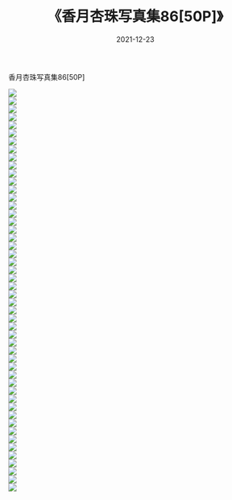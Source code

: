 ﻿---
layout: post
title:  《香月杏珠写真集86[50P]》
date:   2021-12-23
img: http://pic.660000.xyz/1:/性感/2021/香月杏珠写真集86[50P]/000.jpg
categories: [美女, 清纯, 唯美]
---

香月杏珠写真集86[50P]

  ![](http://pic.660000.xyz/1:/性感/2021/香月杏珠写真集86[50P]/001.jpg) <br> ![](http://pic.660000.xyz/1:/性感/2021/香月杏珠写真集86[50P]/002.jpg) <br> ![](http://pic.660000.xyz/1:/性感/2021/香月杏珠写真集86[50P]/003.jpg) <br> ![](http://pic.660000.xyz/1:/性感/2021/香月杏珠写真集86[50P]/004.jpg) <br> ![](http://pic.660000.xyz/1:/性感/2021/香月杏珠写真集86[50P]/005.jpg) <br> ![](http://pic.660000.xyz/1:/性感/2021/香月杏珠写真集86[50P]/006.jpg) <br> ![](http://pic.660000.xyz/1:/性感/2021/香月杏珠写真集86[50P]/007.jpg) <br> ![](http://pic.660000.xyz/1:/性感/2021/香月杏珠写真集86[50P]/008.jpg) <br> ![](http://pic.660000.xyz/1:/性感/2021/香月杏珠写真集86[50P]/009.jpg) <br> ![](http://pic.660000.xyz/1:/性感/2021/香月杏珠写真集86[50P]/010.jpg) <br> ![](http://pic.660000.xyz/1:/性感/2021/香月杏珠写真集86[50P]/011.jpg) <br> ![](http://pic.660000.xyz/1:/性感/2021/香月杏珠写真集86[50P]/012.jpg) <br> ![](http://pic.660000.xyz/1:/性感/2021/香月杏珠写真集86[50P]/013.jpg) <br> ![](http://pic.660000.xyz/1:/性感/2021/香月杏珠写真集86[50P]/014.jpg) <br> ![](http://pic.660000.xyz/1:/性感/2021/香月杏珠写真集86[50P]/015.jpg) <br> ![](http://pic.660000.xyz/1:/性感/2021/香月杏珠写真集86[50P]/016.jpg) <br> ![](http://pic.660000.xyz/1:/性感/2021/香月杏珠写真集86[50P]/017.jpg) <br> ![](http://pic.660000.xyz/1:/性感/2021/香月杏珠写真集86[50P]/018.jpg) <br> ![](http://pic.660000.xyz/1:/性感/2021/香月杏珠写真集86[50P]/019.jpg) <br> ![](http://pic.660000.xyz/1:/性感/2021/香月杏珠写真集86[50P]/020.jpg) <br> ![](http://pic.660000.xyz/1:/性感/2021/香月杏珠写真集86[50P]/021.jpg) <br> ![](http://pic.660000.xyz/1:/性感/2021/香月杏珠写真集86[50P]/022.jpg) <br> ![](http://pic.660000.xyz/1:/性感/2021/香月杏珠写真集86[50P]/023.jpg) <br> ![](http://pic.660000.xyz/1:/性感/2021/香月杏珠写真集86[50P]/024.jpg) <br> ![](http://pic.660000.xyz/1:/性感/2021/香月杏珠写真集86[50P]/025.jpg) <br> ![](http://pic.660000.xyz/1:/性感/2021/香月杏珠写真集86[50P]/026.jpg) <br> ![](http://pic.660000.xyz/1:/性感/2021/香月杏珠写真集86[50P]/027.jpg) <br> ![](http://pic.660000.xyz/1:/性感/2021/香月杏珠写真集86[50P]/028.jpg) <br> ![](http://pic.660000.xyz/1:/性感/2021/香月杏珠写真集86[50P]/029.jpg) <br> ![](http://pic.660000.xyz/1:/性感/2021/香月杏珠写真集86[50P]/030.jpg) <br> ![](http://pic.660000.xyz/1:/性感/2021/香月杏珠写真集86[50P]/031.jpg) <br> ![](http://pic.660000.xyz/1:/性感/2021/香月杏珠写真集86[50P]/032.jpg) <br> ![](http://pic.660000.xyz/1:/性感/2021/香月杏珠写真集86[50P]/033.jpg) <br> ![](http://pic.660000.xyz/1:/性感/2021/香月杏珠写真集86[50P]/034.jpg) <br> ![](http://pic.660000.xyz/1:/性感/2021/香月杏珠写真集86[50P]/035.jpg) <br> ![](http://pic.660000.xyz/1:/性感/2021/香月杏珠写真集86[50P]/036.jpg) <br> ![](http://pic.660000.xyz/1:/性感/2021/香月杏珠写真集86[50P]/037.jpg) <br> ![](http://pic.660000.xyz/1:/性感/2021/香月杏珠写真集86[50P]/038.jpg) <br> ![](http://pic.660000.xyz/1:/性感/2021/香月杏珠写真集86[50P]/039.jpg) <br> ![](http://pic.660000.xyz/1:/性感/2021/香月杏珠写真集86[50P]/040.jpg) <br> ![](http://pic.660000.xyz/1:/性感/2021/香月杏珠写真集86[50P]/041.jpg) <br> ![](http://pic.660000.xyz/1:/性感/2021/香月杏珠写真集86[50P]/042.jpg) <br> ![](http://pic.660000.xyz/1:/性感/2021/香月杏珠写真集86[50P]/043.jpg) <br> ![](http://pic.660000.xyz/1:/性感/2021/香月杏珠写真集86[50P]/044.jpg) <br> ![](http://pic.660000.xyz/1:/性感/2021/香月杏珠写真集86[50P]/045.jpg) <br> ![](http://pic.660000.xyz/1:/性感/2021/香月杏珠写真集86[50P]/046.jpg) <br> ![](http://pic.660000.xyz/1:/性感/2021/香月杏珠写真集86[50P]/047.jpg) <br> ![](http://pic.660000.xyz/1:/性感/2021/香月杏珠写真集86[50P]/048.jpg) <br> ![](http://pic.660000.xyz/1:/性感/2021/香月杏珠写真集86[50P]/049.jpg) <br> ![](http://pic.660000.xyz/1:/性感/2021/香月杏珠写真集86[50P]/050.jpg) <br>